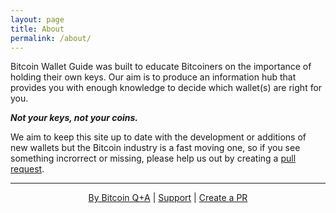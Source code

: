 ```yaml
---
layout: page
title: About
permalink: /about/
---
```

Bitcoin Wallet Guide was built to educate Bitcoiners on the importance of holding their own keys. Our aim is to produce an information hub that provides you with enough knowledge to decide which wallet(s) are right for you.

***Not your keys, not your coins.***

We aim to keep this site up to date with the development or additions of new wallets but the Bitcoin industry is a fast moving one, so if you see something incrorrect or missing, please help us out by creating a [pull request](https://github.com/BitcoinQnA/bitcoin-wallet-guide).

***

<p align="center">
  <a href="https://twitter.com/BitcoinQ_A">By Bitcoin Q+A</a> |
  <a href="https://btcpayjungle.com/apps/2kYZPktoVSxfp4fWaZjcbnbPpCut/pos">Support</a> |
  <a href="https://github.com/BitcoinQnA/bitcoin-wallet-guide">Create a PR</a> 
  <br><br>
</p>

